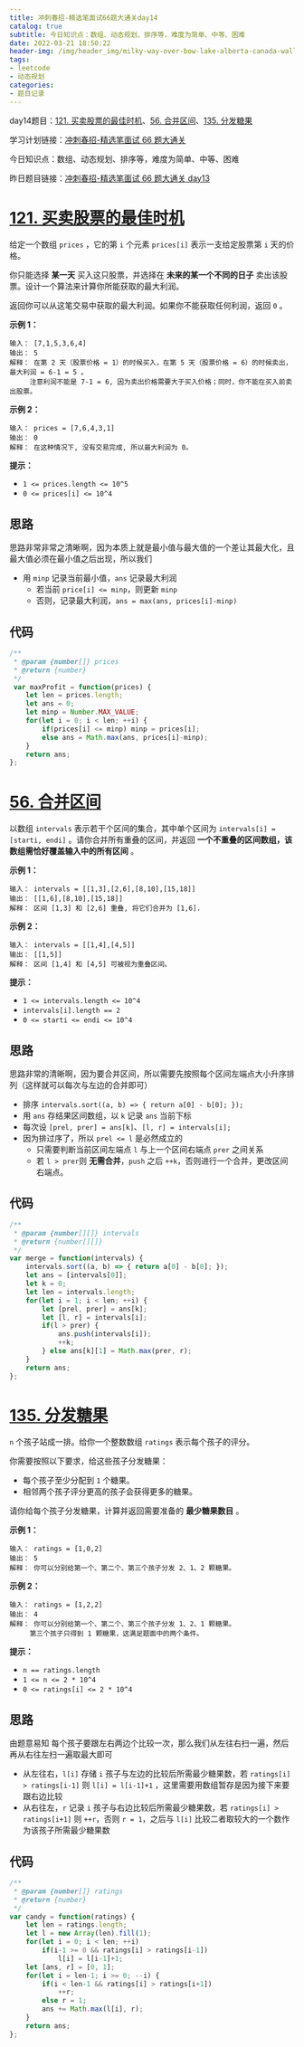 ```yaml
---
title: 冲刺春招-精选笔面试66题大通关day14
catalog: true
subtitle: 今日知识点：数组、动态规划、排序等，难度为简单、中等、困难
date: 2022-03-21 18:50:22
header-img: /img/header_img/milky-way-over-bow-lake-alberta-canada-wallpaper-for-1920x1080-63-873.jpg
tags:
- leetcode
- 动态规划
categories:
- 题目记录
---
```


day14题目：[121. 买卖股票的最佳时机](https://leetcode-cn.com/problems/best-time-to-buy-and-sell-stock/)、[56. 合并区间](https://leetcode-cn.com/problems/merge-intervals/)、[135. 分发糖果](https://leetcode-cn.com/problems/candy/)

学习计划链接：[冲刺春招-精选笔面试 66 题大通关](https://leetcode-cn.com/study-plan/bytedancecampus/?progress=dcmyjb3)

今日知识点：数组、动态规划、排序等，难度为简单、中等、困难

昨日题目链接：[冲刺春招-精选笔面试 66 题大通关 day13](https://juejin.cn/post/7076832822635266079)

# [121. 买卖股票的最佳时机](https://leetcode-cn.com/problems/best-time-to-buy-and-sell-stock/)

给定一个数组 `prices` ，它的第 `i` 个元素 `prices[i]` 表示一支给定股票第 `i` 天的价格。

你只能选择 **某一天** 买入这只股票，并选择在 **未来的某一个不同的日子** 卖出该股票。设计一个算法来计算你所能获取的最大利润。

返回你可以从这笔交易中获取的最大利润。如果你不能获取任何利润，返回 `0` 。

**示例 1：**

```
输入： [7,1,5,3,6,4]
输出： 5
解释： 在第 2 天（股票价格 = 1）的时候买入，在第 5 天（股票价格 = 6）的时候卖出，最大利润 = 6-1 = 5 。
     注意利润不能是 7-1 = 6, 因为卖出价格需要大于买入价格；同时，你不能在买入前卖出股票。
```

**示例 2：**

```
输入： prices = [7,6,4,3,1]
输出： 0
解释： 在这种情况下, 没有交易完成, 所以最大利润为 0。
```

**提示：**

-   `1 <= prices.length <= 10^5`
-   `0 <= prices[i] <= 10^4`
## 思路
思路非常非常之清晰啊，因为本质上就是最小值与最大值的一个差让其最大化，且最大值必须在最小值之后出现，所以我们
- 用 `minp` 记录当前最小值，`ans` 记录最大利润
    - 若当前 `price[i] <= minp`，则更新 `minp`
    - 否则，记录最大利润，`ans = max(ans, prices[i]-minp)`
## 代码

```js
/**
 * @param {number[]} prices
 * @return {number}
 */
 var maxProfit = function(prices) {
    let len = prices.length;
    let ans = 0;
    let minp = Number.MAX_VALUE;
    for(let i = 0; i < len; ++i) {
        if(prices[i] <= minp) minp = prices[i];
        else ans = Math.max(ans, prices[i]-minp);
    }
    return ans;
};
```

# [56. 合并区间](https://leetcode-cn.com/problems/merge-intervals/)

以数组 `intervals` 表示若干个区间的集合，其中单个区间为 `intervals[i] = [starti, endi]` 。请你合并所有重叠的区间，并返回 **一个不重叠的区间数组，该数组需恰好覆盖输入中的所有区间** 。

**示例 1：**

```
输入： intervals = [[1,3],[2,6],[8,10],[15,18]]
输出： [[1,6],[8,10],[15,18]]
解释： 区间 [1,3] 和 [2,6] 重叠, 将它们合并为 [1,6].
```

**示例 2：**

```
输入： intervals = [[1,4],[4,5]]
输出： [[1,5]]
解释： 区间 [1,4] 和 [4,5] 可被视为重叠区间。
```
**提示：**

-   `1 <= intervals.length <= 10^4`
-   `intervals[i].length == 2`
-   `0 <= starti <= endi <= 10^4`
## 思路
思路非常的清晰啊，因为要合并区间，所以需要先按照每个区间左端点大小升序排列（这样就可以每次与左边的合并即可）
- 排序 `intervals.sort((a, b) => { return a[0] - b[0]; });`
- 用 `ans` 存结果区间数组，以 `k` 记录 `ans` 当前下标
- 每次设 `[prel, prer] = ans[k]`、`[l, r] = intervals[i];`
- 因为排过序了，所以 `prel <= l` 是必然成立的
    - 只需要判断当前区间左端点 `l` 与上一个区间右端点 `prer` 之间关系
    - 若 `l > prer`则 **无需合并**，`push` 之后 `++k`，否则进行一个合并，更改区间右端点。
    
## 代码
```js
/**
 * @param {number[][]} intervals
 * @return {number[][]}
 */
var merge = function(intervals) {
    intervals.sort((a, b) => { return a[0] - b[0]; });
    let ans = [intervals[0]];
    let k = 0;
    let len = intervals.length;
    for(let i = 1; i < len; ++i) {
        let [prel, prer] = ans[k];
        let [l, r] = intervals[i];
        if(l > prer) {
            ans.push(intervals[i]);
            ++k;
        } else ans[k][1] = Math.max(prer, r);
    }
    return ans;
};
```

# [135. 分发糖果](https://leetcode-cn.com/problems/candy/)

`n` 个孩子站成一排。给你一个整数数组 `ratings` 表示每个孩子的评分。

你需要按照以下要求，给这些孩子分发糖果：

-   每个孩子至少分配到 `1` 个糖果。
-   相邻两个孩子评分更高的孩子会获得更多的糖果。

请你给每个孩子分发糖果，计算并返回需要准备的 **最少糖果数目** 。


**示例 1：**

```
输入： ratings = [1,0,2]
输出： 5
解释： 你可以分别给第一个、第二个、第三个孩子分发 2、1、2 颗糖果。
```

**示例 2：**

```
输入： ratings = [1,2,2]
输出： 4
解释： 你可以分别给第一个、第二个、第三个孩子分发 1、2、1 颗糖果。
     第三个孩子只得到 1 颗糖果，这满足题面中的两个条件。
```


**提示：**
-   `n == ratings.length`
-   `1 <= n <= 2 * 10^4`
-   `0 <= ratings[i] <= 2 * 10^4`

## 思路
由题意易知 每个孩子要跟左右两边个比较一次，那么我们从左往右扫一遍，然后再从右往左扫一遍取最大即可
- 从左往右，`l[i]` 存储 `i` 孩子与左边的比较后所需最少糖果数，若 `ratings[i] > ratings[i-1]` 则 `l[i] = l[i-1]+1` ，这里需要用数组暂存是因为接下来要跟右边比较
- 从右往左，`r` 记录 `i` 孩子与右边比较后所需最少糖果数，若 `ratings[i] > ratings[i+1]` 则 `++r`，否则 `r = 1`，之后与 `l[i]` 比较二者取较大的一个数作为该孩子所需最少糖果数
## 代码

```js
/**
 * @param {number[]} ratings
 * @return {number}
 */
var candy = function(ratings) {
    let len = ratings.length;
    let l = new Array(len).fill(1);
    for(let i = 0; i < len; ++i) 
        if(i-1 >= 0 && ratings[i] > ratings[i-1]) 
            l[i] = l[i-1]+1;
    let [ans, r] = [0, 1];
    for(let i = len-1; i >= 0; --i) {
        if(i < len-1 && ratings[i] > ratings[i+1])
            ++r;
        else r = 1;
        ans += Math.max(l[i], r);
    }
    return ans;
};
```
